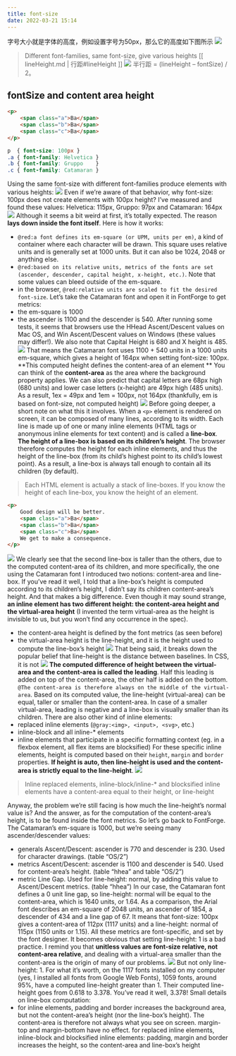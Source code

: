 ```yaml
---
title: font-size
date: 2022-03-21 15:14
---
```

字号大小就是字体的高度，例如设置字号为50px，那么它的高度如下图所示
![](./_image/2022-03-21/2022-03-21-18-55-03@2x.jpg)
>Different font-families, same font-size, give various heights
[[ lineHeight.md | 行距#lineHeight ]] 
![](./_image/2022-03-21/2022-03-21-19-41-27@2x.jpg)
半行距 = (lineHeight – fontSize) / 2。
## fontSize and content area height
```HTML
<p>
    <span class="a">Ba</span>
    <span class="b">Ba</span>
    <span class="c">Ba</span>
</p>
```
```CSS
p  { font-size: 100px }
.a { font-family: Helvetica }
.b { font-family: Gruppo    }
.c { font-family: Catamaran }
```
Using the same font-size with different font-families produce elements with various heights:
![](./_image/2022-03-21/2022-03-21-21-08-17@2x.jpg)
Even if we’re aware of that behavior, why font-size: 100px does not create elements with 100px height? I’ve measured and found these values: Helvetica: 115px, Gruppo: 97px and Catamaran: 164px
![](./_image/2022-03-21/2022-03-21-21-08-49@2x.jpg)
Although it seems a bit weird at first, it’s totally expected. The reason **lays down inside the font itself**. Here is how it works:
- `@red:a font defines its em-square (or UPM, units per em)`, a kind of container where each character will be drawn. This square uses relative units and is generally set at 1000 units. But it can also be 1024, 2048 or anything else.
- `@red:based on its relative units, metrics of the fonts are set (ascender, descender, capital height, x-height, etc.)`. Note that some values can bleed outside of the em-square.
- in the browser, `@red:relative units are scaled to fit the desired font-size`.
Let’s take the Catamaran font and open it in FontForge to get metrics:
- the em-square is 1000
- the ascender is 1100 and the descender is 540. After running some tests, it seems that browsers use the HHead Ascent/Descent values on Mac OS, and Win Ascent/Descent values on Windows (these values may differ!). We also note that Capital Height is 680 and X height is 485.
![](./_image/2022-03-21/2022-03-21-21-20-40@2x.jpg)
That means the Catamaran font uses 1100 + 540 units in a 1000 units em-square, which gives a height of 164px when setting font-size: 100px. **This computed height defines the content-area of an element **
You can think of the **content-area** as the area where the background property applies.
We can also predict that capital letters are 68px high (680 units) and lower case letters (x-height) are 49px high (485 units). As a result, 1ex = 49px and 1em = 100px, not 164px (thankfully, em is based on font-size, not computed height)
![](./_image/2022-03-21/2022-03-21-21-22-37@2x.jpg)
Before going deeper, a short note on what this it involves. When a `<p>` element is rendered on screen, it can be composed of many lines, according to its width. Each line is made up of one or many inline elements (HTML tags or anonymous inline elements for text content) and is called a **line-box**. **The height of a line-box is based on its children’s height**. The browser therefore computes the height for each inline elements, and thus the height of the line-box (from its child’s highest point to its child’s lowest point). As a result, a line-box is always tall enough to contain all its children (by default).
>  Each HTML element is actually a stack of line-boxes. If you know the height of each line-box, you know the height of an element.

```html
<p>
    Good design will be better.
    <span class="a">Ba</span>
    <span class="b">Ba</span>
    <span class="c">Ba</span>
    We get to make a consequence.
</p>
```
![](./_image/2022-03-21/2022-03-21-21-31-48@2x.jpg)
We clearly see that the second line-box is taller than the others, due to the computed content-area of its children, and more specifically, the one using the Catamaran font
 I introduced two notions: content-area and line-box. If you’ve read it well, I told that a line-box’s height is computed according to its children’s height, I didn’t say its children content-area’s height. And that makes a big difference.
Even though it may sound strange, **an inline element has two different height: the content-area height and the virtual-area height** (I invented the term virtual-area as the height is invisible to us, but you won’t find any occurrence in the spec).
- the content-area height is defined by the font metrics (as seen before)
- the virtual-area height is the line-height, and it is the height used to compute the line-box’s height
![](./_image/2022-03-21/2022-03-21-21-45-42@2x.jpg)
That being said, it breaks down the popular belief that line-height is the distance between baselines. In CSS, it is not 
![](./_image/2022-03-21/2022-03-21-21-47-09@2x.jpg)
**The computed difference of height between the virtual-area and the content-area is called the leading**. Half this leading is added on top of the content-area, the other half is added on the bottom. `@The content-area is therefore always on the middle of the virtual-area`.
Based on its computed value, the line-height (virtual-area) can be equal, taller or smaller than the content-area. In case of a smaller virtual-area, leading is negative and a line-box is visually smaller than its children.
There are also other kind of inline elements:
- replaced inline elements (`@gray:<img>, <input>, <svg>`, etc.)
- inline-block and all inline-* elements
- inline elements that participate in a specific formatting context (eg. in a flexbox element, all flex items are blocksified)
For these specific inline elements, height is computed based on their `height`, `margin` and `border` properties. **If height is auto, then line-height is used and the content-area is strictly equal to the line-height**.
![](./_image/2022-03-21/2022-03-21-21-59-01@2x.jpg)
> Inline replaced elements, inline-block/inline-* and blocksified inline elements have a content-area equal to their height, or line-height

Anyway, the problem we’re still facing is how much the line-height’s normal value is? And the answer, as for the computation of the content-area’s height, is to be found inside the font metrics.
So let’s go back to FontForge. The Catamaran’s em-square is 1000, but we’re seeing many ascender/descender values:
- generals Ascent/Descent: ascender is 770 and descender is 230. Used for character drawings. (table “OS/2”)
- metrics Ascent/Descent: ascender is 1100 and descender is 540. Used for content-area’s height. (table “hhea” and table “OS/2”)
- metric Line Gap. Used for line-height: normal, by adding this value to Ascent/Descent metrics. (table “hhea”)
In our case, the Catamaran font defines a 0 unit line gap, so line-height: normal will be equal to the content-area, which is 1640 units, or 1.64.
As a comparison, the Arial font describes an em-square of 2048 units, an ascender of 1854, a descender of 434 and a line gap of 67. It means that font-size: 100px gives a content-area of 112px (1117 units) and a line-height: normal of 115px (1150 units or 1.15). All these metrics are font-specific, and set by the font designer.
It becomes obvious that setting line-height: 1 is a bad practice. I remind you that **unitless values are font-size relative, not content-area relative**, and dealing with a virtual-area smaller than the content-area is the origin of many of our problems.
![](./_image/2022-03-22/2022-03-22-10-33-08@2x.jpg)
But not only line-height: 1. For what it’s worth, on the 1117 fonts installed on my computer (yes, I installed all fonts from Google Web Fonts), 1059 fonts, around 95%, have a computed line-height greater than 1. Their computed line-height goes from 0.618 to 3.378. You’ve read it well, 3.378!
Small details on line-box computation:
- for inline elements, padding and border increases the background area, but not the content-area’s height (nor the line-box’s height). The content-area is therefore not always what you see on screen. margin-top and margin-bottom have no effect.
for replaced inline elements, inline-block and blocksified inline elements: padding, margin and border increases the height, so the content-area and line-box’s height